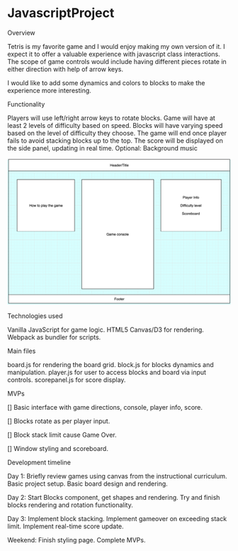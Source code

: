 # JavascriptProject

Overview

Tetris is my favorite game and I would enjoy making my own version of it. I expect it to offer a valuable experience with javascript class interactions. The scope of game controls would include having different pieces rotate in either direction with help of arrow keys.

I would like to add some dynamics and colors to blocks to make the experience more interesting.

Functionality

Players will use left/right arrow keys to rotate blocks.
Game will have at least 2 levels of difficulty based on speed.
Blocks will have varying speed based on the level of difficulty they choose.
The game will end once player fails to avoid stacking blocks up to the top.
The score will be displayed on the side panel, updating in real time.
Optional: Background music


![Wireframe](wireframe.png)

Technologies used

Vanilla JavaScript for game logic.
HTML5 Canvas/D3 for rendering.
Webpack as bundler for scripts.

Main files

board.js for rendering the board grid.
block.js for blocks dynamics and manipulation.
player.js for user to access blocks and board via input controls.
scorepanel.js for score display.

MVPs

 [] Basic interface with game directions, console, player info, score.
 
 [] Blocks rotate as per player input.
 
 [] Block stack limit cause Game Over.
 
 [] Window styling and scoreboard.

Development timeline

Day 1:
 Briefly review games using canvas from the instructional curriculum.
 Basic project setup.
 Basic board design and rendering.

Day 2:
 Start Blocks component, get shapes and rendering.
 Try and finish blocks rendering and rotation functionality.

Day 3:
 Implement block stacking.
 Implement gameover on exceeding stack limit.
 Implement real-time score update.

Weekend:
 Finish styling page.
 Complete MVPs.

